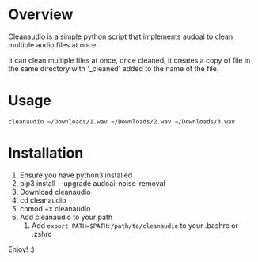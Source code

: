 
# Overview

Cleanaudio is a simple python script that implements [audoai](https://github.com/audo-ai/audoai-python) to clean multiple audio files at once.

It can clean multiple files at once, once cleaned, it creates a copy of file in the same directory with '_cleaned' added to the name of the file.


# Usage

```
cleanaudio ~/Downloads/1.wav ~/Downloads/2.wav ~/Downloads/3.wav
```


# Installation

1. Ensure you have python3 installed
2. pip3 install --upgrade audoai-noise-removal
3. Download cleanaudio
4. cd cleanaudio
5. chmod +x cleanaudio
6. Add cleanaudio to your path
   1. Add `export PATH=$PATH:/path/to/cleanaudio` to your .bashrc or .zshrc

Enjoy! :)